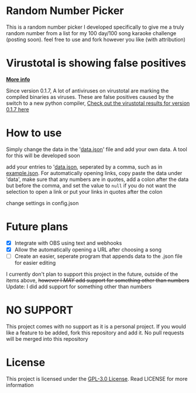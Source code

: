 # Random Number Picker
This is a random number picker I developed specifically to give me a truly random number from a list for my 100 day/100 song karaoke challenge (posting soon). feel free to use and fork however you like (with attribution)

# Virustotal is showing false positives
**[More info](https://github.com/joejoe135791/randomNumberPicker/issues/2)**

Since version 0.1.7, A lot of antiviruses on virustotal are marking the compiled binaries as viruses. These are false positives caused by the switch to a new python compiler, [Check out the virustotal results for version 0.1.7 here](https://www.virustotal.com/gui/file/10ac50465a5dc8811d631a341b35874fdc9918aa7cc2f2e6bfdc7337aa64d76e/detection)

# How to use
Simply change the data in the '[data.json](./data.json)' file and add your own data. A tool for this will be developed soon

add your entries to '[data.json](./data.json), seperated by a comma, such as in [example.json](./example.json). For automatically opening links, copy paste the data under 'data', make sure that any numbers are in quotes, add a colon after the data but before the comma, and set the value to `null` if you do not want the selection to open a link or put your links in quotes after the colon

change settings in config.json

# Future plans
- [X] Integrate with OBS using text and webhooks
- [X] Allow the automatically opening a URL after choosing a song
- [ ] Create an easier, seperate program that appends data to the .json file for easier editing

I currently don't plan to support this project in the future, outside of the items above, ~~however I *MAY* add support for something other than numbers~~
Update: I did add support for something other than numbers

# NO SUPPORT
This project comes with no support as it is a personal project. If you would like a feature to be added, fork this repository and add it. No pull requests will be merged into this repository

# License
This project is licensed under the [GPL-3.0 License](./LICENSE). Read LICENSE for more information
